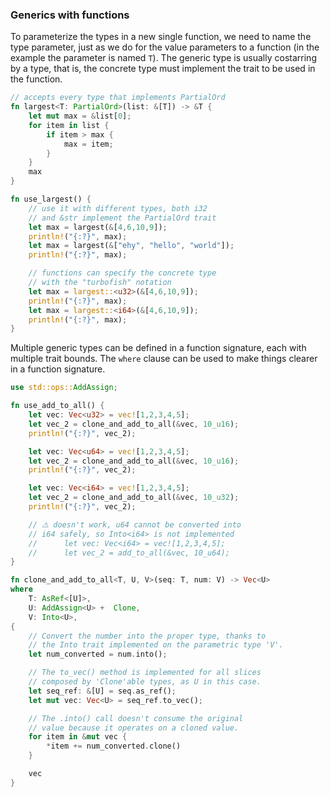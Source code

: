 
### Generics with functions 

To parameterize the types in a new single function, we need to name the type parameter, just
as we do for the value parameters to a function (in the example the parameter is named `T`).
The generic type is usually costarring by a type, that is, the concrete type must implement
the trait to be used in the function.

```rust
// accepts every type that implements PartialOrd
fn largest<T: PartialOrd>(list: &[T]) -> &T {
    let mut max = &list[0];
    for item in list {
        if item > max {
            max = item;
        }
    }
    max
}

fn use_largest() {
    // use it with different types, both i32 
    // and &str implement the PartialOrd trait
    let max = largest(&[4,6,10,9]);
    println!("{:?}", max);
    let max = largest(&["ehy", "hello", "world"]);
    println!("{:?}", max);

    // functions can specify the concrete type
    // with the "turbofish" notation 
    let max = largest::<u32>(&[4,6,10,9]);
    println!("{:?}", max);
    let max = largest::<i64>(&[4,6,10,9]);
    println!("{:?}", max);
}
```

Multiple generic types can be defined in a function signature, each with multiple trait 
bounds. The `where` clause can be used to make things clearer in a function signature.

```rust
use std::ops::AddAssign;

fn use_add_to_all() {
    let vec: Vec<u32> = vec![1,2,3,4,5];
    let vec_2 = clone_and_add_to_all(&vec, 10_u16);
    println!("{:?}", vec_2);

    let vec: Vec<u64> = vec![1,2,3,4,5];
    let vec_2 = clone_and_add_to_all(&vec, 10_u16);
    println!("{:?}", vec_2);

    let vec: Vec<i64> = vec![1,2,3,4,5];
    let vec_2 = clone_and_add_to_all(&vec, 10_u32);
    println!("{:?}", vec_2);

    // ⚠️ doesn't work, u64 cannot be converted into
    // i64 safely, so Into<i64> is not implemented
    //      let vec: Vec<i64> = vec![1,2,3,4,5];
    //      let vec_2 = add_to_all(&vec, 10_u64);
}

fn clone_and_add_to_all<T, U, V>(seq: T, num: V) -> Vec<U>
where
    T: AsRef<[U]>,
    U: AddAssign<U> +  Clone,
    V: Into<U>,
{
    // Convert the number into the proper type, thanks to
    // the Into trait implemented on the parametric type 'V'.
    let num_converted = num.into();

    // The to_vec() method is implemented for all slices
    // composed by 'Clone'able types, as U in this case.
    let seq_ref: &[U] = seq.as_ref();
    let mut vec: Vec<U> = seq_ref.to_vec();

    // The .into() call doesn't consume the original
    // value because it operates on a cloned value.
    for item in &mut vec {
        *item += num_converted.clone()
    }

    vec
}
```